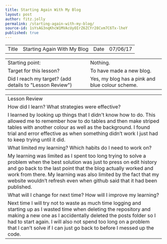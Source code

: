 ```yaml
---
title: Starting Again With My Blog
layout: post
author: fitz.jolly
permalink: /starting-again-with-my-blog/
source-id: 1sYsAG3nqKhcW1MVAcUyOIrZ6ZCYr28Cvm7C6Tx-lheY
published: true
---
```

<table>
  <tr>
    <td>Title</td>
    <td>Starting Again With My Blog</td>
    <td>Date</td>
    <td>07/06/17</td>
  </tr>
</table>


<table>
  <tr>
    <td>Starting point:</td>
    <td>Nothing.</td>
  </tr>
  <tr>
    <td>Target for this lesson?</td>
    <td>To have made a new blog.</td>
  </tr>
  <tr>
    <td>Did I reach my target? 
(add details to "Lesson Review")</td>
    <td> Yes, my blog has a pink and blue colour scheme.</td>
  </tr>
</table>


<table>
  <tr>
    <td>Lesson Review</td>
  </tr>
  <tr>
    <td>How did I learn? What strategies were effective? </td>
  </tr>
  <tr>
    <td>I learned by looking up things that I didn't know how to do. This allowed me to remember how to do tables and then make striped tables with another colour as well as the background. I found trial and error effective as when something didn’t work I just had to keep trying until it did.</td>
  </tr>
  <tr>
    <td>What limited my learning? Which habits do I need to work on? </td>
  </tr>
  <tr>
    <td>My learning was limited as I spent too long trying to solve a problem when the best solution was just to press on edit history and go back to the last point that the blog actually worked and work from there. My learning was also limited by the fact that my website wouldn’t refresh even when github said that it had been published.</td>
  </tr>
  <tr>
    <td>What will I change for next time? How will I improve my learning?</td>
  </tr>
  <tr>
    <td>Next time I will try not to waste as much time logging and starting up as I wasted time when deleting the repository and making a new one as I accidentally deleted the posts folder so I had to start again. I will also not spend too long on a problem that I can’t solve if I can just go back to before I messed up the code.</td>
  </tr>
</table>


